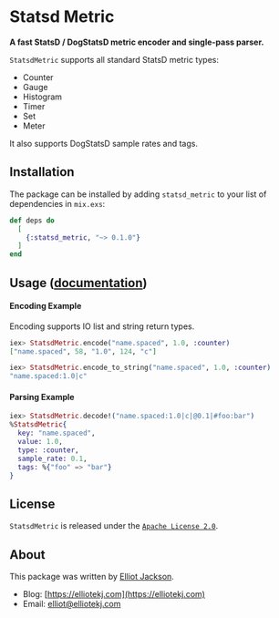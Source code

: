 # Statsd Metric

**A fast StatsD / DogStatsD metric encoder and single-pass parser.**

`StatsdMetric` supports all standard StatsD metric types:

* Counter
* Gauge
* Histogram
* Timer
* Set
* Meter

It also supports DogStatsD sample rates and tags.

## Installation

The package can be installed by adding `statsd_metric` to your list of
dependencies in `mix.exs`:

```elixir
def deps do
  [
    {:statsd_metric, "~> 0.1.0"}
  ]
end
```

## Usage ([documentation](https://hexdocs.pm/statsd_metric))

#### Encoding Example

Encoding supports IO list and string return types.

``` elixir
iex> StatsdMetric.encode("name.spaced", 1.0, :counter)
["name.spaced", 58, "1.0", 124, "c"]

iex> StatsdMetric.encode_to_string("name.spaced", 1.0, :counter)
"name.spaced:1.0|c"
```

#### Parsing Example

``` elixir
iex> StatsdMetric.decode!("name.spaced:1.0|c|@0.1|#foo:bar")
%StatsdMetric{
  key: "name.spaced",
  value: 1.0,
  type: :counter,
  sample_rate: 0.1,
  tags: %{"foo" => "bar"}
}
```

## License

`StatsdMetric` is released under the [`Apache License
2.0`](https://github.com/elliotekj/statsd_metric/blob/main/LICENSE).

## About

This package was written by [Elliot Jackson](https://elliotekj.com).

- Blog: [https://elliotekj.com](https://elliotekj.com)
- Email: elliot@elliotekj.com
